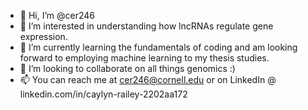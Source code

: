 - 👋 Hi, I’m @cer246
- 👀 I’m interested in understanding how lncRNAs regulate gene expression.
- 🌱 I’m currently learning the fundamentals of coding and am looking forward to employing machine learning to my thesis studies.
- 💞️ I’m looking to collaborate on all things genomics :) 
- 📫 You can reach me at cer246@cornell.edu or on LinkedIn @ linkedin.com/in/caylyn-railey-2202aa172


<!---
cer246/cer246 is a ✨ special ✨ repository because its `README.md` (this file) appears on your GitHub profile.
You can click the Preview link to take a look at your changes.
--->
